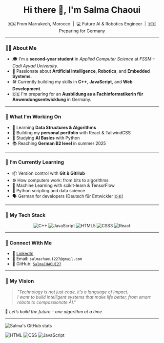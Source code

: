 <h1 align="center">Hi there 👋, I'm Salma Chaoui</h1>
<p align="center">
  🇲🇦 From Marrakech, Morocco &nbsp;|&nbsp; 💻 Future AI & Robotics Engineer &nbsp;|&nbsp; 🇩🇪 Preparing for Germany
</p>

---

### 👩‍🎓 About Me

- 🎓 I'm a **second-year student** in *Applied Computer Science* at *FSSM – Cadi Ayyad University*.
- 🤖 Passionate about **Artificial Intelligence**, **Robotics**, and **Embedded Systems**.
- 🛠 Currently building my skills in **C++**, **JavaScript**, and **Web Development**.
- 🇩🇪 I'm preparing for an **Ausbildung as a Fachinformatikerin für Anwendungsentwicklung** in Germany.

---

### 🚀 What I’m Working On

- 🧪 Learning **Data Structures & Algorithms**
- 🎨 Building my **personal portfolio** with React & TailwindCSS
- 🧠 Studying **AI Basics** with Python
- 📚 Reaching **German B2 level** in summer 2025

---

### 🧠 I’m Currently Learning

- 📦 Version control with **Git & GitHub**
- ⚙️ How computers work: from bits to algorithms
- 🧠 Machine Learning with scikit-learn & TensorFlow
- 🐍 Python scripting and data science
- 🗣️ German for developers (Deutsch für Entwickler 🇩🇪)

---

### 🌟 My Tech Stack

<div align="center">

![C++](https://img.shields.io/badge/C++-00599C?style=for-the-badge&logo=cplusplus&logoColor=white)
![JavaScript](https://img.shields.io/badge/JavaScript-F7DF1E?style=for-the-badge&logo=javascript&logoColor=black)
![HTML5](https://img.shields.io/badge/HTML5-E34F26?style=for-the-badge&logo=html5&logoColor=white)
![CSS3](https://img.shields.io/badge/CSS3-1572B6?style=for-the-badge&logo=css3&logoColor=white)
![React](https://img.shields.io/badge/React-20232A?style=for-the-badge&logo=react&logoColor=61DAFB)

</div>

---

### 💬 Connect With Me

- 💼 [LinkedIn](www.linkedin.com/in/salma-chaoui-575b48302)
- 💌 Email: `salmachaoui227@gmail.com`
- 💾 GitHub: [`SalmaCHAOUI27`]((https://github.com/SalmaCHAOUI27))

---

### 🧭 My Vision

> _"Technology is not just code, it’s a language of impact._  
> _I want to build intelligent systems that make life better, from smart robots to compassionate AI."_  

🌠 _Let’s build the future – one algorithm at a time._

---







![Salma's GitHub stats](https://github-readme-stats.vercel.app/api?username=SalmaChHAOUI27&show_icons=true&theme=tokyonight)

![HTML](https://img.shields.io/badge/HTML5-E34F26?logo=html5&logoColor=white)
![CSS](https://img.shields.io/badge/CSS3-1572B6?logo=css3&logoColor=white)
![JavaScript](https://img.shields.io/badge/JavaScript-F7DF1E?logo=javascript&logoColor=black)
